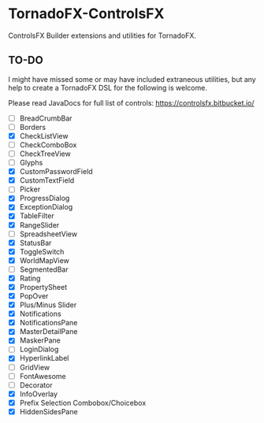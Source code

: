 # TornadoFX-ControlsFX

ControlsFX Builder extensions and utilities for TornadoFX.

## TO-DO 

I might have missed some or may have included extraneous utilities, but any help to create a TornadoFX DSL for the following is welcome. 

Please read JavaDocs for full list of controls:
https://controlsfx.bitbucket.io/


* [ ] BreadCrumbBar
* [ ] Borders
* [X] CheckListView
* [ ] CheckComboBox
* [ ] CheckTreeView
* [ ] Glyphs
* [X] CustomPasswordField
* [X] CustomTextField
* [ ] Picker
* [X] ProgressDialog
* [X] ExceptionDialog
* [X] TableFilter
* [X] RangeSlider
* [ ] SpreadsheetView
* [X] StatusBar
* [X] ToggleSwitch
* [X] WorldMapView
* [ ] SegmentedBar
* [X] Rating
* [X] PropertySheet
* [X] PopOver
* [X] Plus/Minus Slider
* [X] Notifications
* [X] NotificationsPane
* [X] MasterDetailPane
* [X] MaskerPane
* [ ] LoginDialog
* [X] HyperlinkLabel
* [ ] GridView
* [ ] FontAwesome
* [ ] Decorator
* [X] InfoOverlay
* [X] Prefix Selection Combobox/Choicebox
* [X] HiddenSidesPane
